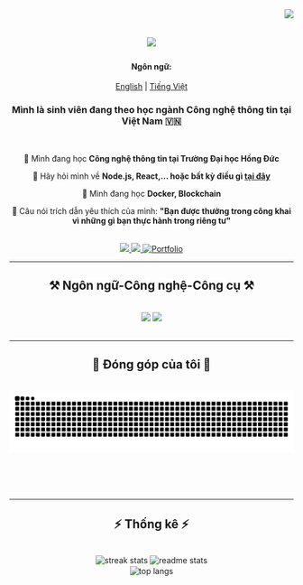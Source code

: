 <img align="right" src="https://visitor-badge.laobi.icu/badge?page_id=ntdat812.ntdat812" />

<h1 align="center">
    <img src="https://readme-typing-svg.herokuapp.com/?font=Righteous&size=35&center=true&vCenter=true&width=500&height=70&duration=4000&lines=Chào+Bạn!+👋;+Mình+là+Đạt+Phít!;+08+/+12+/+2003" />
</h1>

<!-- Language Switcher -->
<div align="center">
  <h4>Ngôn ngữ:</h4>
  <a href="https://github.com/ntdat812/ntdat812/blob/main/README.md">English</a> | <a href="https://github.com/ntdat812/ntdat812/blob/main/README_vn.md">Tiếng Việt</a>
</div>

<h3 align="center">Mình là sinh viên đang theo học ngành Công nghệ thông tin tại Việt Nam 🇻🇳</h3>

<br/>

<div align="center">

 🌟 Mình đang học **Công nghệ thông tin tại Trường Đại học Hồng Đức** 

 💬 Hãy hỏi mình về **Node.js, React,... hoặc bất kỳ điều gì [tại đây](https://github.com/ntdat812/ntdat812/issues)** 

 🌱 Mình đang học **Docker, Blockchain** 

 📜 Câu nói trích dẫn yêu thích của mình: **"Bạn được thưởng trong công khai vì những gì bạn thực hành trong riêng tư"** 

</div>

<br/>

<div align="center">
  <a href="mailto:nguyenthanhdatbi812@gmail.com">
    <img src="https://img.shields.io/badge/Gmail-333333?style=for-the-badge&logo=gmail&logoColor=red" />
  </a>
  <a href="https://linkedin.com/in/" target="_blank">
    <img src="https://img.shields.io/badge/LinkedIn-0077B5?style=for-the-badge&logo=linkedin&logoColor=white" target="_blank" />
  </a>
  <a href="https://ntdat812.github.io" target="_blank">
     <img src="https://img.shields.io/badge/Portfolio-FF5722?style=for-the-badge&logo=todoist&logoColor=white" target="_blank" alt="Portfolio" />
  </a>
</div>

<hr/>

<h2 align="center">⚒️ Ngôn ngữ-Công nghệ-Công cụ ⚒️</h2>
<br/>
<div align="center">
    <img src="https://skillicons.dev/icons?i=react,bootstrap,html,css,vscode,github,figma,git,python" />
    <img src="https://skillicons.dev/icons?i=nodejs,javascript,typescript,express,firebase,mongodb,c,java,nextjs,mysql" /><br>
</div>

<br/>
<hr/>

<div align="center">
  <h2>🐍 Đóng góp của tôi 🐍</h2>
  <br>
  <img alt="snake eating my contributions" src="https://raw.githubusercontent.com/ntdat812/ntdat812/output/github-contribution-grid-snake.svg" />
  
  <br/><br/><br/>
</div>

<hr/>

<h2 align="center">⚡ Thống kê ⚡</h2>
<br>
<div align=center>
  <img width=390 src="https://github-readme-streak-stats-salesp07.vercel.app/?user=ntdat812&count_private=true&theme=react&border_radius=10" alt="streak stats"/>
  <img width=390 src="https://github-readme-stats-salesp07.vercel.app/api?username=ntdat812&count_private=true&show_icons=true&theme=react&rank_icon=github&border_radius=10" alt="readme stats" />
  <br/>
  <img width=325 align="center" src="https://github-readme-stats-salesp07.vercel.app/api/top-langs/?username=ntdat812&hide=HTML&langs_count=8&layout=compact&theme=react&border_radius=10&size_weight=0.5&count_weight=0.5&exclude_repo=github-readme-stats" alt="top langs" />
</div>
